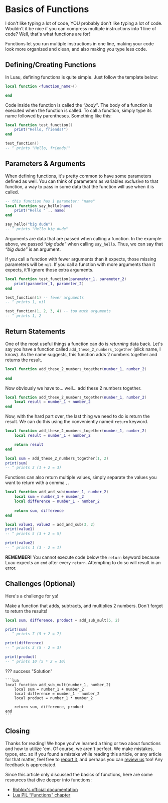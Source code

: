 # Basics of Functions
I don't like typing a lot of code, YOU probably don't like typing a lot of code. Wouldn't it be nice if you can compress multiple instructions into 1 line of code? Well, that's what functions are for!

Functions let you run multiple instructions in one line, making your code look more organized and clean, and also making you type less code.

## Defining/Creating Functions
In Luau, defining functions is quite simple. Just follow the template below:
```lua
local function <function_name>()

end
```
Code inside the function is called the *“body”*. The body of a function is executed when the function is called. To call a function, simply type its name followed by parentheses. Something like this:
```lua
local function test_function()
	print("Hello, friends!")
end

test_function()
-- ^ prints "Hello, friends!"
```

## Parameters & Arguments
When defining functions, it's pretty common to have some parameters defined as well. You can think of parameters as variables *exclusive* to that function, a way to pass in some data that the function will use when it is called.
```lua
-- this function has 1 parameter: "name"
local function say_hello(name)
	print("Hello " .. name)
end

say_hello("big dude")
-- ^ prints "Hello big dude"
```

Arguments are data that are passed when calling a function. In the example above, we passed *“big dude”* when calling `say_hello`. Thus, we can say that *“big dude”* is an argument.

If you call a function with fewer arguments than it expects, those missing parameters will be `nil`. If you call a function with more arguments than it expects, it'll ignore those extra arguments.
```lua
local function test_function(parameter_1, parameter_2)
	print(parameter_1, parameter_2)
end

test_function(1) -- fewer arguments
-- ^ prints 1, nil

test_function(1, 2, 3, 4) -- too much arguments
-- ^ prints 1, 2
```

## Return Statements
One of the most useful things a function can do is *returning* data back. Let's say you have a function called `add_these_2_numbers_together` (slick name, I know). As the name suggests, this function adds 2 numbers together and returns the result.
```lua
local function add_these_2_numbers_together(number_1, number_2)
	
end
```
Now obviously we have to… well… add these 2 numbers together.
```lua
local function add_these_2_numbers_together(number_1, number_2)
	local result = number_1 + number_2
end
```
Now, with the hard part over, the last thing we need to do is return the result. We can do this using the conveniently named `return` keyword.
```lua
local function add_these_2_numbers_together(number_1, number_2)
	local result = number_1 + number_2

	return result
end

local sum = add_these_2_numbers_together(1, 2)
print(sum)
-- ^ prints 3 (1 + 2 = 3)
```

Functions can also return multiple values, simply separate the values you want to return with a comma `,`.
```lua
local function add_and_sub(number_1, number_2)
	local sum = number_1 + number_2
	local difference = number_1 - number_2
	
	return sum, difference
end

local value1, value2 = add_and_sub(3, 2)
print(value1)
-- ^ prints 5 (3 + 2 = 5)

print(value2)
-- ^ prints 1 (3 - 2 = 1)
```

**REMEMBER!** You cannot execute code below the `return` keyword because Luau expects an `end` after every `return`. Attempting to do so will result in an error.

## Challenges (Optional)
Here's a challenge for ya!

Make a function that adds, subtracts, and multiplies 2 numbers. Don't forget to return the results!
```lua
local sum, difference, product = add_sub_mult(5, 2)

print(sum)
-- ^ prints 7 (5 + 2 = 7)

print(difference)
-- ^ prints 3 (5 - 2 = 3)

print(product)
-- ^ prints 10 (5 * 2 = 10)
```
??? success "Solution"

    ```lua
	local function add_sub_mult(number_1, number_2)
		local sum = number_1 + number_2
		local difference = number_1 - number_2
		local product = number_1 * number_2
		
		return sum, difference, product
	end
	```


## Closing
Thanks for reading! We hope you've learned a thing or two about functions and how to utilize 'em. Of course, we aren't perfect. We make mistakes, typos, etc. so if you found a mistake while reading this article, or any article for that matter, feel free to [report it](https://rodevs-helpers.github.io/Helpers-Documents/Others/Help%20Us%21/), and perhaps you can [review us](https://rodevs-helpers.github.io/Helpers-Documents/Others/Help%20Us%21/) too! Any feedback is appreciated. 

Since this article only discussed the basics of functions, here are some resources that dive deeper into functions:

* [Roblox's official documentation](https://create.roblox.com/docs/scripting/luau/functions)
* [Lua PIL “Functions” chapter](https://www.lua.org/pil/5.html)
